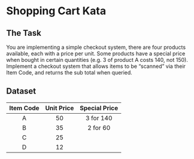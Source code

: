 # Shopping Cart Kata

## The Task

You are implementing a simple checkout system, there are four products available, each with a price per unit. Some products have a special price when bought in certain quantities (e.g. 3 of product A costs 140, not 150). Implement a checkout system that allows items to be “scanned” via their Item Code, and returns the sub total when queried. 

## Dataset

| Item Code |	Unit Price | Special Price |
|:---------:|:----------:|:-------------:|
|     A	    |     50	   |    3 for 140  |
|     B     |   	35	   |    2 for 60   |
|     C     |   	25	   |               |
|     D     |   	12	   |               |

